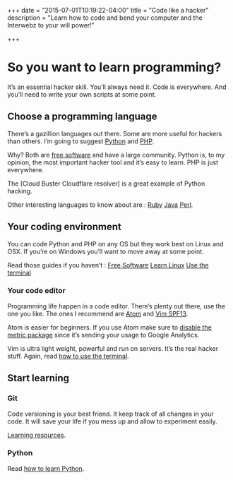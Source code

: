 +++
date = "2015-07-01T10:19:22-04:00"
title = "Code like a hacker"
description = "Learn how to code and bend your computer and the Interwebz to your will power!"

+++

# So you want to learn programming?

It’s an essential hacker skill. You’ll always need it. Code is everywhere. And you’ll need to write your own scripts at some point.

## Choose a programming language

There’s a gazillion languages out there. Some are more useful for hackers than others. I’m going to suggest [Python](https://www.python.org/) and [PHP](https://secure.php.net/).

Why? Both are [free software](/notes/freesoftware) and have a large community. Python is, to my opinion, the most important hacker tool and it’s easy to learn. PHP is just everywhere.

The [Cloud Buster Cloudflare resolver] is a great example of Python hacking.

Other interesting languages to know about are : [Ruby](https://www.ruby-lang.org/en/) [Java](https://www.java.com/en/) [Perl](https://www.perl.org/).

## Your coding environment

You can code Python and PHP on any OS but they work best on Linux and OSX. If you’re on Windows you’ll want to move away at some point.

Read those guides if you haven’t : [Free Software](/notes/freesoftware) [Learn Linux](/howto/linux) [Use the terminal](/howto/terminal)

### Your code editor

Programming life happen in a code editor. There’s plenty out there, use the one you like. The ones I recommend are [Atom](https://atom.io/) and [Vim SPF13](http://vim.spf13.com/).

Atom is easier for beginners. If you use Atom make sure to [disable the metric package](https://github.com/atom/metrics) since it’s sending your usage to Google Analytics.

Vim is ultra light weight, powerful and run on servers. It’s the real hacker stuff. Again, read [how to use the terminal](/howto/terminal).

## Start learning

### Git

Code versioning is your best friend. It keep track of all changes in your code. It will save your life if you mess up and allow to experiment easily.

[Learning resources](https://www.codeschool.com/courses/try-git).

### Python

Read [how to learn Python](/howto/python).
